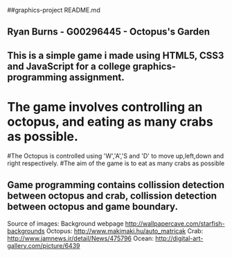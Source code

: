 ##graphics-project README.md 
## Ryan Burns - G00296445 - Octopus's Garden
## This is a simple game i made using HTML5, CSS3 and JavaScript for a college graphics-programming assignment.

# The game involves controlling an octopus, and eating as many crabs as possible.
#The Octopus is controlled using 'W','A','S and 'D' to move up,left,down and right respectively.
#The aim of the game is to eat as many crabs as possible

## Game programming contains collission detection between octopus and crab, collission detection between octopus and game boundary.

Source of images: 
Background webpage  http://wallpapercave.com/starfish-backgrounds
Octopus:  http://www.makimaki.hu/auto_matricak
Crab:  http://www.jamnews.ir/detail/News/475796
Ocean:  http://digital-art-gallery.com/picture/6439



